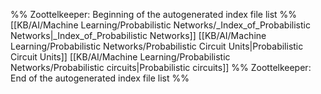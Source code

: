 %% Zoottelkeeper: Beginning of the autogenerated index file list  %%
 [[KB/AI/Machine Learning/Probabilistic Networks/_Index_of_Probabilistic Networks|_Index_of_Probabilistic Networks]]
 [[KB/AI/Machine Learning/Probabilistic Networks/Probabilistic Circuit Units|Probabilistic Circuit Units]]
 [[KB/AI/Machine Learning/Probabilistic Networks/Probabilistic circuits|Probabilistic circuits]]
%% Zoottelkeeper: End of the autogenerated index file list  %%
